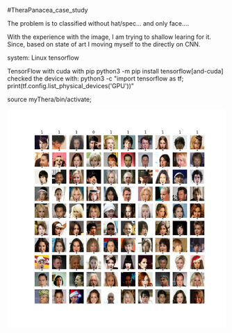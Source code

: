 #TheraPanacea_case_study


The problem is to classified without hat/spec... and only face....

With the experience with the image, I am trying to shallow learing for it. Since, based on state of art I moving myself to the directly on CNN. 

system:
Linux
tensorflow 


TensorFlow with cuda with pip
python3 -m pip install tensorflow[and-cuda]
checked the device with: python3 -c "import tensorflow as tf; print(tf.config.list_physical_devices('GPU'))"

source myThera/bin/activate;


![alt text](output_image.png)

